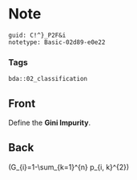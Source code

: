 # Note
```
guid: C!^}_P2F&i
notetype: Basic-02d89-e0e22
```

### Tags
```
bda::02_classification
```

## Front
Define the <b>Gini Impurity</b>.

## Back
\(G_{i}=1-\sum_{k=1}^{n} p_{i, k}^{2}\)
